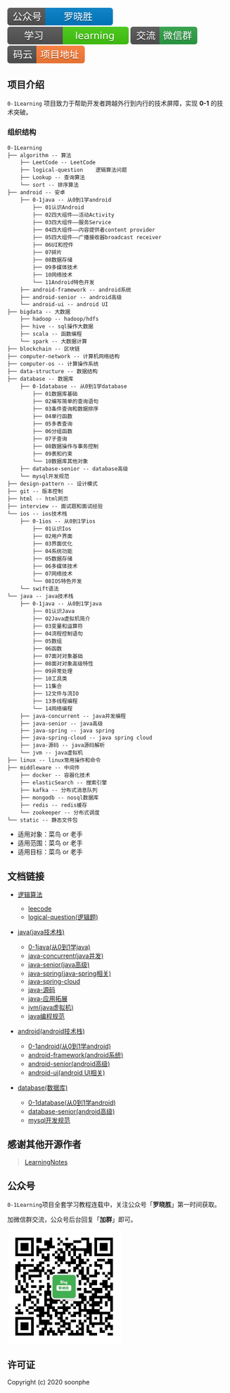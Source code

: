 

<a>![alt text](static/common/svg/luoxiaosheng.svg "公众号")</a>
![alt text](static/common/svg/luoxiaosheng_learning.svg "学习")
![alt text](static/common/svg/luoxiaosheng_wechat.svg "微信")
![alt text](static/common/svg/luoxiaosheng_gitee.svg "码云")

## 项目介绍

`0-1Learning` 项目致力于帮助开发者跨越外行到内行的技术屏障，实现 **0-1** 的技术突破。

### 组织结构
``````
0-1Learning
├── algorithm -- 算法
    ├── LeetCode -- LeetCode
    ├── logical-question    逻辑算法问题
    ├── Lookup -- 查询算法
    └── sort -- 排序算法
├── android -- 安卓
    ├── 0-1java -- 从0到1学android
        ├── 01认识Android
        ├── 02四大组件——活动Activity
        ├── 03四大组件——服务Service
        ├── 04四大组件——内容提供者content provider
        ├── 05四大组件——广播接收器broadcast receiver
        ├── 06UI和控件
        ├── 07碎片
        ├── 08数据存储
        ├── 09多媒体技术
        ├── 10网络技术
        └── 11Android特色开发
    ├── android-framework -- android系统
    ├── android-senior -- android高级
    └── android-ui -- android UI
├── bigdata -- 大数据
    ├── hadoop -- hadoop/hdfs
    ├── hive -- sql操作大数据
    ├── scala -- 函数编程
    └── spark -- 大数据计算
├── blockchain -- 区块链
├── computer-network -- 计算机网络结构
├── computer-os -- 计算操作系统
├── data-structure -- 数据结构
├── database -- 数据库
    ├── 0-1database -- 从0到1学database
        ├── 01数据库基础
        ├── 02编写简单的查询语句
        ├── 03条件查询和数据排序
        ├── 04单行函数
        ├── 05多表查询
        ├── 06分组函数
        ├── 07子查询
        ├── 08数据操作与事务控制
        ├── 09表和约束
        └── 10数据库其他对象
    ├── database-senior -- database高级
    └── mysql开发规范
├── design-pattern -- 设计模式
├── git -- 版本控制
├── html -- html网页
├── interview -- 面试题和面试经验
└── ios -- ios技术栈
    ├── 0-1ios -- 从0到1学ios
        ├── 01认识Ios
        ├── 02用户界面
        ├── 03界面优化
        ├── 04系统功能
        ├── 05数据存储
        ├── 06多媒体技术
        ├── 07网络技术
        └── 08IOS特色开发
    └── swift语法
└── java -- java技术栈
    ├── 0-1java -- 从0到1学java
        ├── 01认识Java
        ├── 02Java虚拟机简介
        ├── 03变量和运算符
        ├── 04流程控制语句
        ├── 05数组
        ├── 06函数
        ├── 07面对对象基础
        ├── 08面对对象高级特性
        ├── 09异常处理
        ├── 10工具类
        ├── 11集合
        ├── 12文件与流IO
        ├── 13多线程编程
        └── 14网络编程
    ├── java-concurrent -- java并发编程
    ├── java-senior -- java高级
    ├── java-spring -- java spring
    ├── java-spring-cloud -- java spring cloud
    ├── java-源码 -- java源码解析
    └── jvm -- java虚拟机
├── linux -- linux常用操作和命令
├── middleware -- 中间件
    ├── docker -- 容器化技术
    ├── elasticSearch -- 搜索引擎
    ├── kafka -- 分布式消息队列
    ├── mongodb -- nosql数据库
    ├── redis -- redis缓存
    └── zookeeper -- 分布式调度
└── static -- 静态文件包
``````
* 适用对象：菜鸟 or 老手
* 适用范围：菜鸟 or 老手
* 适用目标：菜鸟 or 老手

## 文档链接
* [逻辑算法](https://github.com/soonphe/0-1Learning/tree/master/algorithm)
    * [leecode](https://github.com/soonphe/0-1Learning/tree/master/algorithm/LeeCode)
    * [logical-question(逻辑题)](https://github.com/soonphe/0-1Learning/tree/master/algorithm/logical-question)

* [java(java技术栈)](https://github.com/soonphe/0-1Learning/tree/master/java)
    * [0-1java(从0到1学java)](https://github.com/soonphe/0-1Learning/tree/master/java/0-1java)
    * [java-concurrent(java并发)](https://github.com/soonphe/0-1Learning/tree/master/java/java-concurrent)
    * [java-senior(java高级)](https://github.com/soonphe/0-1Learning/tree/master/java/java-senior)
    * [java-spring(java-spring相关)](https://github.com/soonphe/0-1Learning/tree/master/java/java-spring)
    * [java-spring-cloud](https://github.com/soonphe/0-1Learning/tree/master/java/java-spring-cloud)
    * [java-源码](https://github.com/soonphe/0-1Learning/tree/master/java/java源码)
    * [java-应用拓展](https://github.com/soonphe/0-1Learning/tree/master/java/java应用拓展)
    * [jvm(java虚拟机)](https://github.com/soonphe/0-1Learning/tree/master/java/jvm)
    * [java编程规范](https://github.com/soonphe/0-1Learning/tree/master/java/java编程规范.md)

* [android(android技术栈)](https://github.com/soonphe/0-1Learning/tree/master/java)
    * [0-1android(从0到1学android)](https://github.com/soonphe/0-1Learning/tree/master/android/0-1android)
    * [android-framework(android系统)](https://github.com/soonphe/0-1Learning/tree/master/android/android-framework)
    * [android-senior(android高级)](https://github.com/soonphe/0-1Learning/tree/master/android/android-senior)
    * [android-ui(android UI相关)](https://github.com/soonphe/0-1Learning/tree/master/android/android-ui)
    
* [database(数据库)](https://github.com/soonphe/0-1Learning/tree/master/database)
    * [0-1database(从0到1学android)](https://github.com/soonphe/0-1Learning/tree/master/database/0-1database)
    * [database-senior(android高级)](https://github.com/soonphe/0-1Learning/tree/master/database/database-senior)
    * [mysql开发规范](https://github.com/soonphe/0-1Learning/tree/master/database/mysql开发规范.md)



## 感谢其他开源作者
>  [LearningNotes](https://github.com/francistao/LearningNotes "")

## 公众号

`0-1Learning`项目全套学习教程连载中，关注公众号「**罗晓胜**」第一时间获取。

加微信群交流，公众号后台回复「**加群**」即可。

![公众号图片](static/common/luoxiaosheng_wechat_common.jpg)


## 许可证

Copyright (c) 2020 soonphe